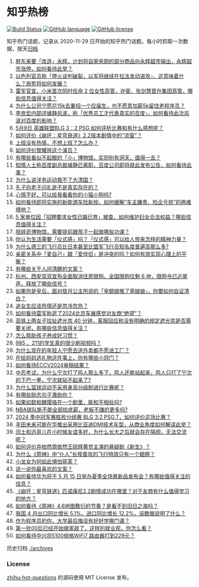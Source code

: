 # 知乎热榜
[![Build Status](https://github.com/ToWeLong/zhihu-hot-questions/workflows/CI/badge.svg)](https://github.com/ToWeLong/zhihu-hot-questions/actions)
[![GitHub language](https://img.shields.io/badge/language-golang-orange.svg)](https://golang.org/)
[![GitHub license](https://img.shields.io/github/license/ToWeLong/zhihu-hot-questions)](https://github.com/ToWeLong/zhihu-hot-questions/blob/main/LICENSE)

知乎热门话题，记录从 2020-11-29 日开始的知乎热门话题。每小时抓取一次数据，按天[归档](./archives)

<!-- BEGIN -->

1. [胖东来要「改造」永辉，计划将自家央厨的部分商品向永辉超市输出，永辉超市涨停，如何看待此举？](https://www.zhihu.com/question/655430404)
1. [以色列官员称「停火谈判破裂，以军将继续在拉法发动进攻」，这意味着什么？局势将如何发展？](https://www.zhihu.com/question/655536394)
1. [雷军官宣，小米首次同时任命 2 位女性高管，许斐、张剑慧晋升集团高管，哪些信息值得关注？](https://www.zhihu.com/question/655381875)
1. [为什么公司宁愿花15k去重招一个应届生，也不愿意加薪5k留住老程序员？](https://www.zhihu.com/question/648910843)
1. [李彦宏内部评璩静风波，称「优秀员工才代表真实的百度」，如何看待此次风波对百度的影响？](https://www.zhihu.com/question/655540460)
1. [5月9日 英雄联盟BLG 3：2 PSG 如何评析比赛和有什么感想呢？](https://www.zhihu.com/question/655492810)
1. [如何评价《崩坏：星穹铁道》2.2版本剧情中的“流萤”？](https://www.zhihu.com/question/655316594)
1. [上班没有热情，不想上班了怎么办？](https://www.zhihu.com/question/655210475)
1. [如何评价黎耀祥这个演员？](https://www.zhihu.com/question/28136068)
1. [有哪些看似不起眼的「小」博物馆，实则别有洞天，值得一去？](https://www.zhihu.com/question/655376701)
1. [知情人士称百度副总裁璩静已离职，百度公司即将就此发布公告，如何看待此事？](https://www.zhihu.com/question/655491664)
1. [为什么说洋务运动救不了大清国？](https://www.zhihu.com/question/653853957)
1. [孔子向老子问礼是不是真实存在的？](https://www.zhihu.com/question/655503027)
1. [心情不好，可以给我看看你的小猫小狗吗?](https://www.zhihu.com/question/650091035)
1. [如何看待即将实施的新能源车险新规，如何缓解“车主嫌贵、险企亏损”的两难境地？](https://www.zhihu.com/question/655479421)
1. [5 家单位因「招聘要求女性已婚已育」被查，如何维护妇女合法权益？哪些信息值得关注？](https://www.zhihu.com/question/655450619)
1. [陪娃逛博物馆，需要提前跟孩子一起做哪些功课？](https://www.zhihu.com/question/655376484)
1. [你认为生活需要「仪式感」吗？「仪式感」可以给人带来怎样的精神力量？](https://www.zhihu.com/question/655377087)
1. [为什么德三的飞行员比日本甚至比盟军飞行员知名度普遍高那么多?](https://www.zhihu.com/question/655034058)
1. [亲密关系中「爱自己」跟「爱伴侣」是冲突的吗？如何有效实现心理上的平衡？](https://www.zhihu.com/question/655377101)
1. [有哪些关于人间清醒的文案？](https://www.zhihu.com/question/655320072)
1. [杭州、西安双双宣布全面取消住房限购，全国限购仅剩 6 地，限购令已近尾声，释放了哪些信号？](https://www.zhihu.com/question/655459201)
1. [如果你是皇后，面对胧月公主所说的「皇额娘推了熹娘娘」，你要如何自证清白？](https://www.zhihu.com/question/566861486)
1. [追女生应该热情还是忽冷忽热？](https://www.zhihu.com/question/653010242)
1. [如何看待雷军称逛了2024北京车展感觉对友商“绝望”？](https://www.zhihu.com/question/655216484)
1. [高铁上两女子拉扯遮光帘 40 分钟，客服回应称没有明确的规定遮光帘是否需要关闭，有哪些信息值得关注？](https://www.zhihu.com/question/655149233)
1. [怎么帮助孩子养成好习惯？](https://www.zhihu.com/question/655386687)
1. [985 、211的学生真的很少刷视频吗？](https://www.zhihu.com/question/655207797)
1. [为什么现在的年轻人宁愿去送外卖都不愿进工厂？](https://www.zhihu.com/question/392643496)
1. [在给妈妈选礼物这件事上，你有哪些小窍门？](https://www.zhihu.com/question/654610242)
1. [如何看待ECCV2024审稿结果？](https://www.zhihu.com/question/642095706)
1. [中忍考试，为什么宁次打了鸣人那么多下，鸣人还能站起来，鸣人只打了宁次的下巴一拳，宁次就站不起来了?](https://www.zhihu.com/question/458394330)
1. [为什么篮球运动不采用身高分级制进行比赛呢？](https://www.zhihu.com/question/642128349)
1. [有哪些励志句子激励你？](https://www.zhihu.com/question/521495985)
1. [如果如懿和魏璎珞在一个剧里，能和平相处吗?](https://www.zhihu.com/question/538837423)
1. [NBA球队能不能全部给底薪，老板不赚的更多吗?](https://www.zhihu.com/question/651904530)
1. [2024 季中冠军赛胜败分组赛 BLG 3:2 PSG.T，如何评价这场比赛？](https://www.zhihu.com/question/655458598)
1. [丰田未来可能在华推出采用比亚迪DMI技术车型，从商业角度如何解读此举？](https://www.zhihu.com/question/655429971)
1. [闰土和迅哥儿在小时候友谊多好，为什么长大之后就会存在隔阂，无法交流呢？](https://www.zhihu.com/question/655443488)
1. [如何评价井柏然周依然王砚辉黄觉主演的悬疑剧《新生》？](https://www.zhihu.com/question/655173322)
1. [为什么《原神》中“仆人”长按普攻的飞行特效只有一个翅膀？](https://www.zhihu.com/question/654515471)
1. [小龙女为何如此惧怕郭芙？](https://www.zhihu.com/question/655382716)
1. [说一说你最喜欢的文案？](https://www.zhihu.com/question/650683493)
1. [如何看待华为将于 5 月 15 日举办夏季全场景新品发布会？有哪些值得关注的信息？](https://www.zhihu.com/question/655316744)
1. [《崩坏：星穹铁道》匹诺康尼2.2剧情成功在哪里？对于友商有什么值得学习的地方？](https://www.zhihu.com/question/655395037)
1. [如何看待《原神》4.6地图敷衍的节奏？是看不到旧日之海吗？](https://www.zhihu.com/question/655395548)
1. [我国 4 月出口同比增长 5.1%，进口同比增长 12.2%，该数据说明了什么？](https://www.zhihu.com/question/655439418)
1. [作为程序员的你，大学最后悔没有好好学哪门课？](https://www.zhihu.com/question/652210870)
1. [第一批00后已经开始做家政了，这样的就业观，你怎么看？](https://www.zhihu.com/question/655403801)
1. [如何看待中兴将5100规格WiFi7 路由器打到229元？](https://www.zhihu.com/question/655344515)

<!-- END -->

历史归档 [./archives](./archives)


### License
[zhihu-hot-questions](https://github.com/towelong/zhihu-hot-questions) 的源码使用 MIT License 发布。